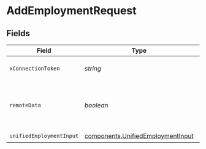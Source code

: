 # AddEmploymentRequest


## Fields

| Field                                                                                  | Type                                                                                   | Required                                                                               | Description                                                                            |
| -------------------------------------------------------------------------------------- | -------------------------------------------------------------------------------------- | -------------------------------------------------------------------------------------- | -------------------------------------------------------------------------------------- |
| `xConnectionToken`                                                                     | *string*                                                                               | :heavy_check_mark:                                                                     | The connection token                                                                   |
| `remoteData`                                                                           | *boolean*                                                                              | :heavy_minus_sign:                                                                     | Set to true to include data from the original Hris software.                           |
| `unifiedEmploymentInput`                                                               | [components.UnifiedEmploymentInput](../../models/components/unifiedemploymentinput.md) | :heavy_check_mark:                                                                     | N/A                                                                                    |